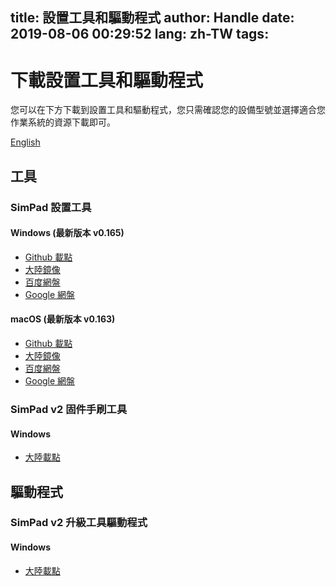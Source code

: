 title: 設置工具和驅動程式
author: Handle
date: 2019-08-06 00:29:52
lang: zh-TW
tags:
---
# 下載設置工具和驅動程式

您可以在下方下載到設置工具和驅動程式，您只需確認您的設備型號並選擇適合您作業系統的資源下載即可。

[English](/simblog/2019/08/06/download_control_pannel_and_drivers.en/)

<!--more-->

## 工具

### SimPad 設置工具

#### Windows (最新版本 v0.165)

- [Github 載點](https://github.com/iamapig120/simpad-control-panel/releases/latest)
- [大陸鏡像](http://simshop.po-i.cc:8117/check-roms/simpad_control_pannel.zip)
- [百度網盤](https://pan.baidu.com/s/1iyKR8VuCHOcb268qGasDjw)
- [Google 網盤](https://drive.google.com/open?id=1BKlzmygNA-BeAlN8PIP6oxpImct3_gvv)

#### macOS (最新版本 v0.163)

- [Github 載點](https://github.com/iamapig120/simpad-control-panel/releases/latest)
- [大陸鏡像](http://simshop.po-i.cc:8117/check-roms/simpad_control_pannel_darwin.dmg)
- [百度網盤](https://pan.baidu.com/s/1iyKR8VuCHOcb268qGasDjw)
- [Google 網盤](https://drive.google.com/open?id=1BKlzmygNA-BeAlN8PIP6oxpImct3_gvv)

### SimPad v2 固件手刷工具

#### Windows

- [大陸載點](http://simshop.po-i.cc:8117/check-roms/updateTool.zip)

## 驅動程式

### SimPad v2 升級工具驅動程式

#### Windows

- [大陸載點](http://simshop.po-i.cc:8117/check-roms/DRIVER.zip)

